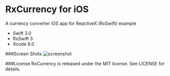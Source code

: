 # RxCurrency for iOS
A currency converter iOS app for ReactiveX (RxSwift) example
* Swift 3.0
* RxSwift 3
* Xcode 8.0

###Screen Shots
![screenshot]

###License
RxCurrency is released under the MIT license. See LICENSE for details.

[screenshot]: https://raw.githubusercontent.com/inkyfox/RxCurrency_iOS/master/RxCurrency.gif
